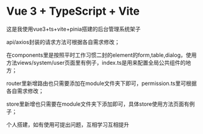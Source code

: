 # Vue 3 + TypeScript + Vite

这是我使用vue3+ts+vite+pinia搭建的后台管理系统架子

api/axios封装的请求方法可根据各自需求修改；

在components里是按照平时工作习惯二封的element的form,table,dialog，使用方法views/system/user页面里有例子，index.ts是用来配置全局公共组件的地方；

router里新增路由也只需要添加在module文件夹下即可，permission.ts里可根据各自需求修改；

store里新增也只需要在module文件夹下添加即可，具体store使用方法页面有例子；

个人搭建，如有使用可提出问题，互相学习互相提升
